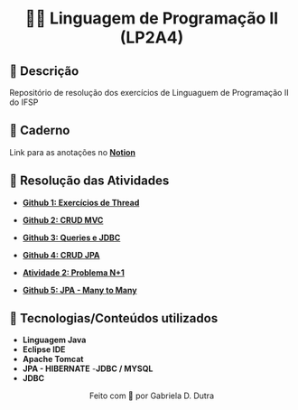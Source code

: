 <div align="center">

# 👩‍💻 Linguagem de Programação II (LP2A4)

</div>

## 📄 Descrição

Repositório de resolução dos exercícios de Linguaguem de Programação II do IFSP 


## 📝 Caderno 

Link para as anotações no **[Notion](https://gabrieladutra.notion.site/LP2A4-Linguagem-e-Programa-o-2-d0d6f94201b54a85a0db31ad0b65cc54)**


## 🚀 Resolução das Atividades

- **[Github 1:  Exercícios de Thread](https://github.com/gabrieladutra/lp2a4/tree/main/lp2a4/src/github1)**

- **[Github 2:  CRUD MVC](https://github.com/gabrieladutra/lp2a4/tree/main/lp2a4_crud_jpa)**

- **[Github 3:  Queries e JDBC](https://github.com/gabrieladutra/lp2a4/tree/main/lp2a4_crud_jpa/src/main/java/lp2a4/modelo)**

- **[Github 4:  CRUD JPA](https://github.com/gabrieladutra/lp2a4/tree/main/lp2a4_crud_jpa/src/main/java/lp2a4/modelo)**

- **[Atividade 2:  Problema N+1](https://github.com/gabrieladutra/lp2a4/tree/main/nmais1/atividade2_nmais1)**

- **[Github 5: JPA - Many to Many](https://github.com/gabrieladutra/lp2a4/tree/main/many_to_many/github5_many_to_many)**


## 🔧 Tecnologias/Conteúdos utilizados

- **Linguagem Java** 
- **Eclipse IDE**
- **Apache Tomcat**
- **JPA - HIBERNATE** 
-**JDBC / MYSQL**
- **JDBC**



<div align="center">
Feito com 💜 por Gabriela D. Dutra
</div>

